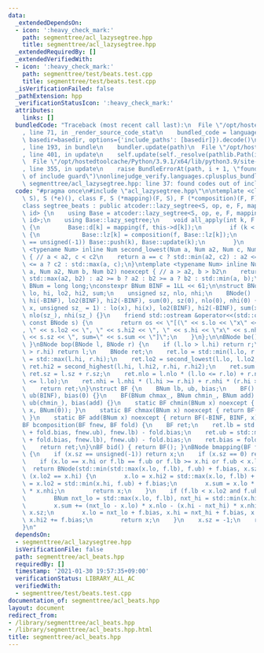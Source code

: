 ```yaml
---
data:
  _extendedDependsOn:
  - icon: ':heavy_check_mark:'
    path: segmenttree/acl_lazysegtree.hpp
    title: segmenttree/acl_lazysegtree.hpp
  _extendedRequiredBy: []
  _extendedVerifiedWith:
  - icon: ':heavy_check_mark:'
    path: segmenttree/test/beats.test.cpp
    title: segmenttree/test/beats.test.cpp
  _isVerificationFailed: false
  _pathExtension: hpp
  _verificationStatusIcon: ':heavy_check_mark:'
  attributes:
    links: []
  bundledCode: "Traceback (most recent call last):\n  File \"/opt/hostedtoolcache/Python/3.9.1/x64/lib/python3.9/site-packages/onlinejudge_verify/documentation/build.py\"\
    , line 71, in _render_source_code_stat\n    bundled_code = language.bundle(stat.path,\
    \ basedir=basedir, options={'include_paths': [basedir]}).decode()\n  File \"/opt/hostedtoolcache/Python/3.9.1/x64/lib/python3.9/site-packages/onlinejudge_verify/languages/cplusplus.py\"\
    , line 193, in bundle\n    bundler.update(path)\n  File \"/opt/hostedtoolcache/Python/3.9.1/x64/lib/python3.9/site-packages/onlinejudge_verify/languages/cplusplus_bundle.py\"\
    , line 401, in update\n    self.update(self._resolve(pathlib.Path(included), included_from=path))\n\
    \  File \"/opt/hostedtoolcache/Python/3.9.1/x64/lib/python3.9/site-packages/onlinejudge_verify/languages/cplusplus_bundle.py\"\
    , line 355, in update\n    raise BundleErrorAt(path, i + 1, \"found codes out\
    \ of include guard\")\nonlinejudge_verify.languages.cplusplus_bundle.BundleErrorAt:\
    \ segmenttree/acl_lazysegtree.hpp: line 37: found codes out of include guard\n"
  code: "#pragma once\n#include \"acl_lazysegtree.hpp\"\n\ntemplate <class S, S (*op)(S,\
    \ S), S (*e)(), class F, S (*mapping)(F, S), F (*composition)(F, F), F (*id)()>\n\
    class segtree_beats : public atcoder::lazy_segtree<S, op, e, F, mapping, composition,\
    \ id> {\n    using Base = atcoder::lazy_segtree<S, op, e, F, mapping, composition,\
    \ id>;\n    using Base::lazy_segtree;\n    void all_apply(int k, F f) override\
    \ {\n        Base::d[k] = mapping(f, this->d[k]);\n        if (k < Base::size)\
    \ {\n            Base::lz[k] = composition(f, Base::lz[k]);\n            if (Base::d[k].sz\
    \ == unsigned(-1)) Base::push(k), Base::update(k);\n        }\n    }\n};\n\ntemplate\
    \ <typename Num> inline Num second_lowest(Num a, Num a2, Num c, Num c2) noexcept\
    \ { // a < a2, c < c2\n    return a == c ? std::min(a2, c2) : a2 <= c ? a2 : c2\
    \ <= a ? c2 : std::max(a, c);\n}\ntemplate <typename Num> inline Num second_highest(Num\
    \ a, Num a2, Num b, Num b2) noexcept { // a > a2, b > b2\n    return a == b ?\
    \ std::max(a2, b2) : a2 >= b ? a2 : b2 >= a ? b2 : std::min(a, b);\n}\n\nusing\
    \ BNum = long long;\nconstexpr BNum BINF = 1LL << 61;\n\nstruct BNode {\n    BNum\
    \ lo, hi, lo2, hi2, sum;\n    unsigned sz, nlo, nhi;\n    BNode() : lo(BINF),\
    \ hi(-BINF), lo2(BINF), hi2(-BINF), sum(0), sz(0), nlo(0), nhi(0) {}\n    BNode(BNum\
    \ x, unsigned sz_ = 1) : lo(x), hi(x), lo2(BINF), hi2(-BINF), sum(x * sz_), sz(sz_),\
    \ nlo(sz_), nhi(sz_) {}\n    friend std::ostream &operator<<(std::ostream &os,\
    \ const BNode s) {\n        return os << \"[(\" << s.lo << \"x\" << s.nlo << \"\
    , \" << s.lo2 << \", \" << s.hi2 << \", \" << s.hi << \"x\" << s.nhi << \"), sz=\"\
    \ << s.sz << \", sum=\" << s.sum << \"]\";\n    }\n};\n\nBNode be() { return BNode();\
    \ }\nBNode bop(BNode l, BNode r) {\n    if (l.lo > l.hi) return r;\n    if (r.lo\
    \ > r.hi) return l;\n    BNode ret;\n    ret.lo = std::min(l.lo, r.lo), ret.hi\
    \ = std::max(l.hi, r.hi);\n    ret.lo2 = second_lowest(l.lo, l.lo2, r.lo, r.lo2),\
    \ ret.hi2 = second_highest(l.hi, l.hi2, r.hi, r.hi2);\n    ret.sum = l.sum + r.sum,\
    \ ret.sz = l.sz + r.sz;\n    ret.nlo = l.nlo * (l.lo <= r.lo) + r.nlo * (r.lo\
    \ <= l.lo);\n    ret.nhi = l.nhi * (l.hi >= r.hi) + r.nhi * (r.hi >= l.hi);\n\
    \    return ret;\n}\nstruct BF {\n    BNum lb, ub, bias;\n    BF() : lb(-BINF),\
    \ ub(BINF), bias(0) {}\n    BF(BNum chmax_, BNum chmin_, BNum add) : lb(chmax_),\
    \ ub(chmin_), bias(add) {}\n    static BF chmin(BNum x) noexcept { return BF(-BINF,\
    \ x, BNum(0)); }\n    static BF chmax(BNum x) noexcept { return BF(x, BINF, BNum(0));\
    \ }\n    static BF add(BNum x) noexcept { return BF(-BINF, BINF, x); };\n};\n\n\
    BF bcomposition(BF fnew, BF fold) {\n    BF ret;\n    ret.lb = std::max(std::min(fold.lb\
    \ + fold.bias, fnew.ub), fnew.lb) - fold.bias;\n    ret.ub = std::min(std::max(fold.ub\
    \ + fold.bias, fnew.lb), fnew.ub) - fold.bias;\n    ret.bias = fold.bias + fnew.bias;\n\
    \    return ret;\n}\nBF bid() { return BF(); }\nBNode bmapping(BF f, BNode x)\
    \ {\n    if (x.sz == unsigned(-1)) return x;\n    if (x.sz == 0) return be();\n\
    \    if (x.lo == x.hi or f.lb == f.ub or f.lb >= x.hi or f.ub < x.lo)\n      \
    \  return BNode(std::min(std::max(x.lo, f.lb), f.ub) + f.bias, x.sz);\n    if\
    \ (x.lo2 == x.hi) {\n        x.lo = x.hi2 = std::max(x.lo, f.lb) + f.bias, x.hi\
    \ = x.lo2 = std::min(x.hi, f.ub) + f.bias;\n        x.sum = x.lo * x.nlo + x.hi\
    \ * x.nhi;\n        return x;\n    }\n    if (f.lb < x.lo2 and f.ub > x.hi2) {\n\
    \        BNum nxt_lo = std::max(x.lo, f.lb), nxt_hi = std::min(x.hi, f.ub);\n\
    \        x.sum += (nxt_lo - x.lo) * x.nlo - (x.hi - nxt_hi) * x.nhi + f.bias *\
    \ x.sz;\n        x.lo = nxt_lo + f.bias, x.hi = nxt_hi + f.bias, x.lo2 += f.bias,\
    \ x.hi2 += f.bias;\n        return x;\n    }\n    x.sz = -1;\n    return x;\n\
    }\n"
  dependsOn:
  - segmenttree/acl_lazysegtree.hpp
  isVerificationFile: false
  path: segmenttree/acl_beats.hpp
  requiredBy: []
  timestamp: '2021-01-30 19:57:35+09:00'
  verificationStatus: LIBRARY_ALL_AC
  verifiedWith:
  - segmenttree/test/beats.test.cpp
documentation_of: segmenttree/acl_beats.hpp
layout: document
redirect_from:
- /library/segmenttree/acl_beats.hpp
- /library/segmenttree/acl_beats.hpp.html
title: segmenttree/acl_beats.hpp
---
```

